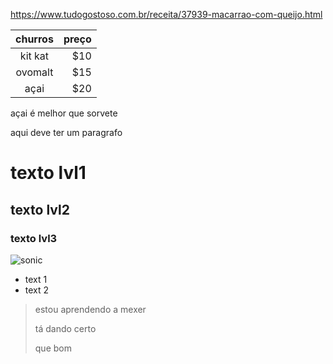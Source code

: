  
 <https://www.tudogostoso.com.br/receita/37939-macarrao-com-queijo.html>
  
 churros | preço
 :------:| -----:
 kit kat | $10
 ovomalt | $15
 açai    | $20
 
 <p>açai é melhor que sorvete </p>
 aqui deve ter um paragrafo

 # texto lvl1
 ## texto lvl2
 ### texto lvl3
 
 ![sonic](https://vignette.wikia.nocookie.net/sonic/images/2/2d/TSR_Sonic.png/revision/latest?cb=20190410054019)
 
 * text 1
 * text 2

> estou aprendendo a mexer 
 >
 > tá dando certo
 >
 > que bom
 
